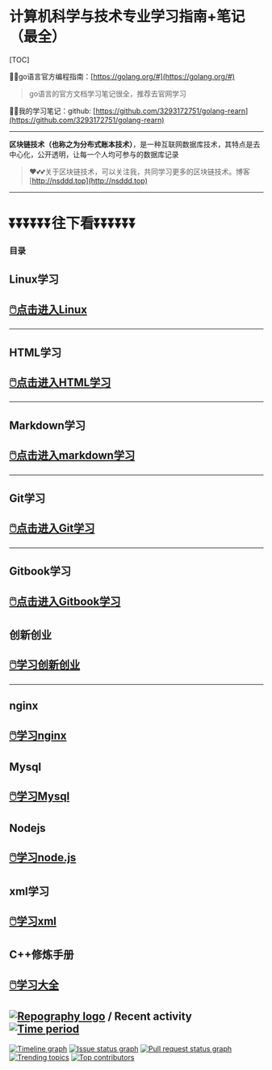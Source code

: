 # 计算机科学与技术专业学习指南+笔记（最全）

[TOC]

😶‍🌫️go语言官方编程指南：[https://golang.org/#](https://golang.org/#)  

>   go语言的官方文档学习笔记很全，推荐去官网学习

😶‍🌫️我的学习笔记：github: [https://github.com/3293172751/golang-rearn](https://github.com/3293172751/golang-rearn)

---

**区块链技术（也称之为分布式账本技术）**，是一种互联网数据库技术，其特点是去中心化，公开透明，让每一个人均可参与的数据库记录

>   ❤️💕💕关于区块链技术，可以关注我，共同学习更多的区块链技术。博客[http://nsddd.top](http://nsddd.top)

---

# ⏬⏬⏬⏬⏬⏬**往下看**⏬⏬⏬⏬⏬⏬

### 目录

## Linux学习

## [🖱️点击进入Linux](linux/README.md)

---



## HTML学习

## [🖱️点击进入HTML学习](HTML/README.md)

---



## Markdown学习

## [🖱️点击进入markdown学习](markdown/README.md)

---



## Git学习

## [🖱️点击进入Git学习](Git/README.md)

---



## Gitbook学习

## [🖱️点击进入Gitbook学习](gitbook/README.md)



## 创新创业

## [🖱️学习创新创业](创新创业/README.md)

---



## nginx

## [🖱️学习nginx](Nginx/README.md)



## Mysql

## [🖱️学习Mysql](mysql/README.md)



## Nodejs

## [🖱️学习node.js](node/README.md)



## xml学习

## [🖱️学习xml](xml/README.md)





## C++修炼手册

## [🖱️学习大全](C++/README.md)



## [![Repography logo](https://images.repography.com/logo.svg)](https://repography.com) / Recent activity [![Time period](https://images.repography.com/26892425/3293172751/CS_COURSE/recent-activity/75d16aa9cc6c3519effd2fec7f24fae5_badge.svg)](https://repography.com)
[![Timeline graph](https://images.repography.com/26892425/3293172751/CS_COURSE/recent-activity/75d16aa9cc6c3519effd2fec7f24fae5_timeline.svg)](https://github.com/3293172751/CS_COURSE/commits)
[![Issue status graph](https://images.repography.com/26892425/3293172751/CS_COURSE/recent-activity/75d16aa9cc6c3519effd2fec7f24fae5_issues.svg)](https://github.com/3293172751/CS_COURSE/issues)
[![Pull request status graph](https://images.repography.com/26892425/3293172751/CS_COURSE/recent-activity/75d16aa9cc6c3519effd2fec7f24fae5_prs.svg)](https://github.com/3293172751/CS_COURSE/pulls)
[![Trending topics](https://images.repography.com/26892425/3293172751/CS_COURSE/recent-activity/75d16aa9cc6c3519effd2fec7f24fae5_words.svg)](https://github.com/3293172751/CS_COURSE/commits)
[![Top contributors](https://images.repography.com/26892425/3293172751/CS_COURSE/recent-activity/75d16aa9cc6c3519effd2fec7f24fae5_users.svg)](https://github.com/3293172751/CS_COURSE/graphs/contributors)


